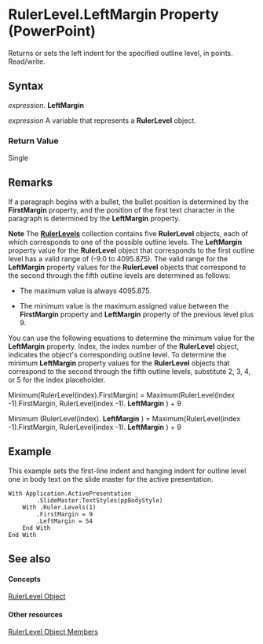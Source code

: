 
# RulerLevel.LeftMargin Property (PowerPoint)

Returns or sets the left indent for the specified outline level, in points. Read/write.


## Syntax

 _expression_. **LeftMargin**

 _expression_ A variable that represents a **RulerLevel** object.


### Return Value

Single


## Remarks

If a paragraph begins with a bullet, the bullet position is determined by the  **FirstMargin** property, and the position of the first text character in the paragraph is determined by the **LeftMargin** property.


 **Note**  The  **[RulerLevels](890f4bee-c48a-be48-2cac-b73736a5bdf0.md)** collection contains five **RulerLevel** objects, each of which corresponds to one of the possible outline levels. The **LeftMargin** property value for the **RulerLevel** object that corresponds to the first outline level has a valid range of (-9.0 to 4095.875). The valid range for the **LeftMargin** property values for the **RulerLevel** objects that correspond to the second through the fifth outline levels are determined as follows:


- The maximum value is always 4095.875.
    
- The minimum value is the maximum assigned value between the  **FirstMargin** property and **LeftMargin** property of the previous level plus 9.
    
You can use the following equations to determine the minimum value for the  **LeftMargin** property. Index, the index number of the **RulerLevel** object, indicates the object's corresponding outline level. To determine the minimum **LeftMargin** property values for the **RulerLevel** objects that correspond to the second through the fifth outline levels, substitute 2, 3, 4, or 5 for the index placeholder.

Minimum(RulerLevel(index).FirstMargin) = Maximum(RulerLevel(index -1).FirstMargin, RulerLevel(index -1). **LeftMargin** ) + 9

Minimum (RulerLevel(index). **LeftMargin** ) = Maximum(RulerLevel(index -1).FirstMargin, RulerLevel(index -1). **LeftMargin** ) + 9


## Example

This example sets the first-line indent and hanging indent for outline level one in body text on the slide master for the active presentation.


```
With Application.ActivePresentation _
        .SlideMaster.TextStyles(ppBodyStyle)
    With .Ruler.Levels(1)
        .FirstMargin = 9
        .LeftMargin = 54
    End With
End With
```


## See also


#### Concepts


[RulerLevel Object](601fa2ef-8d8d-1e1d-e349-034d3c2842a5.md)
#### Other resources


[RulerLevel Object Members](150edc15-d00a-d119-3667-ad3742450f61.md)
